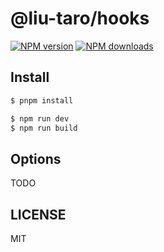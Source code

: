 # @liu-taro/hooks

[![NPM version](https://img.shields.io/npm/v/@liu-taro/hooks.svg?style=flat)](https://npmjs.com/package/@liu-taro/hooks)
[![NPM downloads](http://img.shields.io/npm/dm/@liu-taro/hooks.svg?style=flat)](https://npmjs.com/package/@liu-taro/hooks)

## Install

```bash
$ pnpm install
```

```bash
$ npm run dev
$ npm run build
```

## Options

TODO

## LICENSE

MIT
